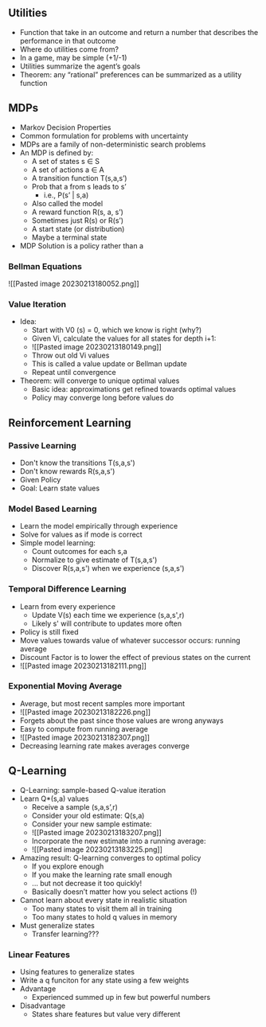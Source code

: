 ## Utilities
 - Function that take in an outcome and return a number that describes the performance in that outcome
 - Where do utilities come from?
 - In a game, may be simple (+1/-1)
 - Utilities summarize the agent’s goals
 - Theorem: any “rational” preferences can be
summarized as a utility function

## MDPs
 - Markov Decision Properties
 - Common formulation for problems with uncertainty
 - MDPs are a family of non-deterministic search problems
 - An MDP is defined by:
	 - A set of states s ∈ S
	 - A set of actions a ∈ A
	 - A transition function T(s,a,s’)
	 - Prob that a from s leads to s’
		 - i.e., P(s’ | s,a)
	 - Also called the model
	 - A reward function R(s, a, s’)
	 - Sometimes just R(s) or R(s’)
	 - A start state (or distribution)
	 - Maybe a terminal state
 - MDP Solution is a policy rather than a 


### Bellman Equations
![[Pasted image 20230213180052.png]]

### Value Iteration
 - Idea:
	 - Start with V0 (s) = 0, which we know is right (why?)
	 - Given Vi, calculate the values for all states for depth i+1:
	 - ![[Pasted image 20230213180149.png]]
	 - Throw out old Vi values
	 - This is called a value update or Bellman update
	 - Repeat until convergence
 - Theorem: will converge to unique optimal values
	 - Basic idea: approximations get refined towards optimal values
	 - Policy may converge long before values do

## Reinforcement Learning

### Passive Learning
 - Don't know the transitions T(s,a,s')
 - Don't know rewards R(s,a,s')
 - Given Policy 
 - Goal: Learn state values
 
### Model Based Learning
 - Learn the model empirically through experience
 - Solve for values as if mode is correct
 - Simple model learning:
	 - Count outcomes for each s,a
	 - Normalize to give estimate of T(s,a,s')
	 - Discover R(s,a,s') when we experience (s,a,s')

### Temporal Difference Learning
 - Learn from every experience
	 - Update V(s) each time we experience (s,a,s',r)
	 - Likely s' will contribute to updates more often
 - Policy is still fixed
 - Move values towards value of whatever successor occurs: running average
 - Discount Factor is to lower the effect of previous states on the current
 - ![[Pasted image 20230213182111.png]]

### Exponential Moving Average
 - Average, but most recent samples more important
 - ![[Pasted image 20230213182226.png]]
 - Forgets about the past since those values are wrong anyways
 - Easy to compute from running average
 - ![[Pasted image 20230213182307.png]]
 - Decreasing learning rate makes averages converge

## Q-Learning

 - Q-Learning: sample-based Q-value iteration
 - Learn Q*(s,a) values
	 - Receive a sample (s,a,s’,r)
	 - Consider your old estimate: Q(s,a)
	 - Consider your new sample estimate:
	 - ![[Pasted image 20230213183207.png]]
	 - Incorporate the new estimate into a running average:
	 - ![[Pasted image 20230213183225.png]]
- Amazing result: Q-learning converges to optimal policy
	- If you explore enough
	- If you make the learning rate small enough
	- ... but not decrease it too quickly!
	- Basically doesn’t matter how you select actions (!)
- Cannot learn about every state in realistic situation
	- Too many states to visit them all in training
	- Too many states to hold q values in memory
- Must generalize states
	- Transfer learning???
### Linear Features
 - Using features to generalize states
 - Write a q funciton for any state using a few weights
 - Advantage
	 - Experienced summed up in few but powerful numbers
 - Disadvantage
	 - States share features but value very different
